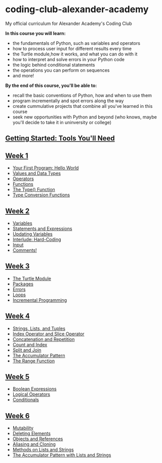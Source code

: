 # coding-club-alexander-academy

My official curriculum for Alexander Academy's Coding Club

**In this course you will learn:**
- the fundamentals of Python, such as variables and operators
- how to process user input for different results every time
- the Turtle module,how it works, and what you can do with it
- how to interpret and solve errors in your Python code
- the logic behind conditional statements
- the operations you can perform on sequences
- and more!

**By the end of this course, you'll be able to:**
- recall the basic conventions of Python, how and when to use them
- program incrementally and spot errors along the way
- create cummulative projects that combine all you've learned in this course
- seek new opportunities with Python and beyond (who knows, maybe you'll decide to take it in uninversity or college)

## [Getting Started: Tools You'll Need](GettingStarted.md)

## [Week 1](Week1.md)

- [Your First Program: Hello World](Week1.md#your-first-program-hello-world)
- [Values and Data Types](Week1.md#values-and-data-types)
- [Operators](Week1.md#operators)
- [Functions](Week1.md#functions)
- [The Type() Function](Week1.md#the-type-function)
- [Type Conversion Functions](Week1.md#type-conversion-functions)

## [Week 2](Week2.md)
- [Variables](Week2.md#variables)
- [Statements and Expressions](Week2.md#statements-and-expressions)
- [Updating Variables](Week2.md#updating-variables)
- [Interlude: Hard-Coding](Week2.md#interlude-hard-coding)
- [Input](Week2.md#input)
- [Comments!](Week2.md#comments)

## [Week 3](Week3.md)
- [The Turtle Module](Week3.md#the-turtle-module)
- [Packages](Week3.md#packages)
- [Errors](Week3.md#errors)
- [Loops](Week3.md#loops)
- [Incremental Programming](Week3.md#incremental-programming)

## [Week 4](Week4.md)
- [Strings, Lists, and Tuples](Week4.md#strings-lists-and-tuples)
- [Index Operator and Slice Operator](Week4.md#index-operator-and-slice-operator)
- [Concatenation and Repetition](Week4.md#concatenation-and-repetition)
- [Count and Index](Week4.md#count-and-index)
- [Split and Join](Week4.md#split-and-join)
- [The Accumulator Pattern](Week4.md#the-accumulator-pattern)
- [The Range Function](Week4.md#the-range-function)

## [Week 5](Week5.md)
- [Boolean Expressions](Week5.md#boolean-expressions)
- [Logical Operators](Week5.md#logical-operators)
- [Conditionals](Week5.md#conditionals)

## [Week 6](Week6.md)
- [Mutability](Week6.md#mutability)
- [Deleting Elements](Week6.md#deleting-elements)
- [Objects and References](Week6.md#objects-and-references)
- [Aliasing and Cloning](Week6.md#aliasing-and-cloning)
- [Methods on Lists and Strings](Week6.md#methods-on-lists-and-strings)
- [The Accumulator Pattern with Lists and Strings](Week6.md#the-accumulator-pattern-with-lists-and-strings)
